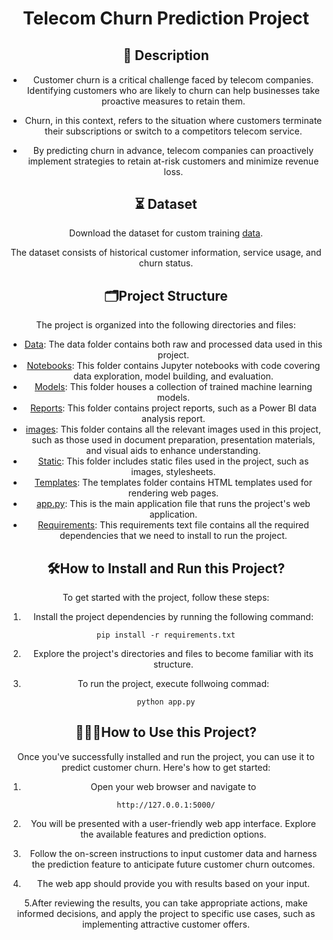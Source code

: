 
<h1 align = center> Telecom Churn Prediction Project</h1>


<div style = " margin-top: 30px;text-align : center">


## 📝 Description
- Customer churn is a critical challenge faced by telecom companies. Identifying customers who are likely to churn can help businesses take proactive measures to retain them.

-  Churn, in this context, refers to the situation where customers terminate their subscriptions or switch to a competitors telecom service. 
- By predicting churn in advance, telecom companies can proactively implement strategies to retain at-risk customers and minimize revenue loss.

## ⏳ Dataset 
 Download the dataset for custom training [data](data/).

The dataset consists of historical customer information, service usage, and churn status.


## 🗂️Project Structure

The project is organized into the following directories and files:
- [Data](DataSets/): The data folder contains both raw and processed data used in this project.
- [Notebooks](JupyterN/otebooks/): This folder contains Jupyter notebooks with code covering data exploration, model building, and evaluation.
- [Models](Models/): This folder houses a collection of trained machine  learning models.
- [Reports](reports/): This folder contains project reports, such as a Power BI data analysis report.
- [images](images/): This folder contains all the relevant images used in this project, such as those used in document preparation, presentation materials, and visual aids to enhance understanding.
- [Static](static/): This folder includes static files used in the project, such as images, stylesheets.
- [Templates](templates/): The templates folder contains HTML templates used for rendering web pages.
- [app.py](app.py): This is the main application file that runs the project's web application.
- [Requirements](requirements.txt): This requirements text file contains all the required dependencies that we need to install to run the project.

## 🛠️How to Install and Run this Project?
To get started with the project, follow these steps:


1. Install the project dependencies by running the following command:
```
pip install -r requirements.txt
```

2. Explore the project's directories and files to become familiar with its structure.

3. To run the project, execute follwoing commad:
```
python app.py
```

## 👨🏻‍💻How to Use this Project?

Once you've successfully installed and run the project, you can use it to predict customer churn. Here's how to get started:
1. Open your web browser and navigate to 
```
http://127.0.0.1:5000/
```
2. You will be presented with a user-friendly web app interface. Explore the available features and prediction options.



3. Follow the on-screen instructions to input customer data and harness the prediction feature to anticipate future customer churn outcomes.

4. The web app should provide you with results based on your input.


5.After reviewing the results, you can take appropriate actions, make informed decisions, and apply the project to specific use cases, such as implementing attractive customer offers.



